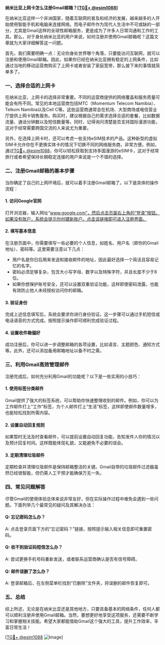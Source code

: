 **纳米比亚上网卡怎么注册Gmail邮箱？[[TG💪+ @esim1088](https://t.me/s/esim1088)]**

在纳米比亚这样一个非洲国家，随着互联网的普及和经济的发展，越来越多的人开始使用智能手机和电脑来连接网络。而电子邮件作为现代人生活中不可或缺的一部分，尤其是Gmail这样的全球性邮箱服务，更是成为了许多人日常沟通和工作的工具。那么，对于身处纳米比亚的用户来说，如何注册并使用Gmail邮箱呢？这篇文章就为大家详细解答这一问题。

首先，我们需要明确一点：无论你身处世界哪个角落，只要能访问互联网，就可以注册和使用Gmail邮箱。因此，如果你已经在纳米比亚拥有稳定的上网条件，比如通过当地的移动运营商购买了上网卡或者安装了家庭宽带，那么接下来的事情就简单多了。

### **一、选择合适的上网卡**

在纳米比亚，上网卡的选择非常重要。不同的运营商提供的网络覆盖和服务质量可能会有所不同。常见的本地运营商包括MTC（Momentum Telecom Namibia）、Telkom Namibia以及Cell C等。这些运营商通常会在机场、大型商场或电信营业厅提供上网卡销售服务。购买时，建议根据自己的需求选择合适的套餐，比如数据流量、通话分钟数以及短信数量等。同时，记得询问清楚是否支持国际漫游功能，这对于经常需要跨国交流的人来说尤为重要。

另外，在选择上网卡时，还可以考虑一些支持eSIM技术的产品。这种新型的虚拟SIM卡允许你在不更换实体卡的情况下切换不同的网络服务商，非常方便。例如，通过[TG💪+ @esim1088](https://t.me/s/esim1088)，你可以轻松获取到支持多国漫游的eSIM卡，这对于经常旅行或者希望保持长期稳定连接的用户来说是一个不错的选择。

### **二、注册Gmail邮箱的基本步骤**

当你确定了自己的上网环境后，就可以着手注册Gmail邮箱了。以下是具体的操作流程：

#### **1. 访问Google官网**
打开浏览器，输入网址“www.google.com”，然后点击页面右上角的“登录”按钮。如果没有账户，系统会提示你创建新账户。点击该链接即可进入注册界面。

#### **2. 填写基本信息**
在注册页面中，你需要填写一些必要的个人信息，如姓名、用户名（即你的Gmail地址）、密码等。这里需要注意以下几点：
- 用户名是你日后用来发送和接收邮件的地址，因此最好选择一个简洁且容易记忆的名字。
- 密码必须足够复杂，包含大小写字母、数字以及特殊字符，并且长度不少于8位。
- 如果你想保护账号安全，还可以设置双重验证功能，这样即使密码泄露，也能有效防止他人未经授权访问你的邮箱。

#### **3. 验证身份**
完成上述信息填写后，系统会要求你进行身份验证。这一步骤可以通过手机短信或电话语音的方式完成。按照提示操作即可顺利完成验证过程。

#### **4. 设置收件箱偏好**
成功注册后，你可以进一步调整邮箱的各项设置，比如语言、主题颜色、通知方式等。此外，还可以添加备用邮箱地址以备不时之需。

### **三、利用Gmail高效管理邮件**

注册完成后，如何充分利用Gmail的功能呢？以下是一些实用的小技巧：

#### **1. 使用标签分类邮件**
Gmail提供了强大的标签系统，可以帮助你快速整理收到的邮件。例如，你可以为工作邮件打上“工作”标签，为个人邮件打上“生活”标签，这样即使邮件数量增多，也能轻松找到所需内容。

#### **2. 设置自动回复规则**
如果暂时无法及时查看邮件，可以提前设置自动回复功能，告知发件人你的情况以及预计回复时间。这样既能体现礼貌，又能避免不必要的误会。

#### **3. 定期清理垃圾邮件**
定期检查并清理垃圾邮件是保持邮箱整洁的关键。Gmail自带的垃圾邮件过滤器虽然已经很智能，但仍需人工干预才能确保万无一失。

### **四、常见问题解答**

尽管Gmail的使用体验总体来说非常友好，但在实际操作过程中难免会遇到一些问题。下面列举几个最常见的疑问及其解决办法：

#### **Q: 忘记密码怎么办？**
A: 点击登录页面下方的“忘记密码？”链接，按照提示输入相关信息即可重置密码。

#### **Q: 收不到验证码短信怎么办？**
A: 尝试更换手机号码重新发送，或者联系运营商确认是否有信号障碍。

#### **Q: 邮件误删了怎么办？**
A: 登录邮箱后，在左侧菜单栏找到“已删除”文件夹，将误删的邮件恢复即可。

### **五、总结**

综上所述，无论是在纳米比亚还是其他地方，只要具备基本的网络条件，任何人都可以顺利注册并使用Gmail邮箱。当然，要想更好地享受这项服务，还需要不断学习和掌握相关技能。希望大家都能借助Gmail这个强大的工具，提升工作效率，丰富日常生活！

[[TG💪+ @esim1088](https://t.me/s/esim1088) ![Image](https://i.postimg.cc/4NQfJmqS/Snipaste-2025-05-13-00-14-12.png)]